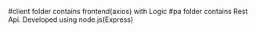 #client folder contains frontend(axios) with Logic
#pa folder contains Rest Api. Developed using node.js(Express)

